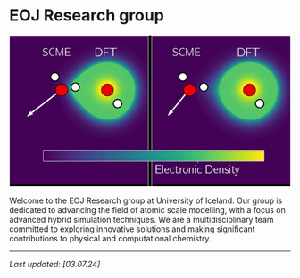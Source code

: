 # EOJ Research group

![Research Group Image](welcome.jpg)

Welcome to the EOJ Research group at University of Iceland. Our group is dedicated to advancing the field of atomic scale modelling, with a focus on advanced hybrid simulation techniques. We are a multidisciplinary team committed to exploring innovative solutions and making significant contributions to physical and computational chemistry.

---

*Last updated: [03.07.24]*

